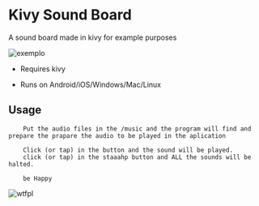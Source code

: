 # Kivy Sound Board

A sound board made in kivy for example purposes

![exemplo](http://i.imgur.com/k2JgkeT.gif)

- Requires kivy

- Runs on Android/iOS/Windows/Mac/Linux

## Usage

        Put the audio files in the /music and the program will find and prepare the prapare the audio to be played in the aplication
        
        Click (or tap) in the button and the sound will be played.
        click (or tap) in the staaahp button and ALL the sounds will be halted.
        
        be Happy
        

![wtfpl](http://www.wtfpl.net/wp-content/uploads/2012/12/wtfpl-badge-1.png)
